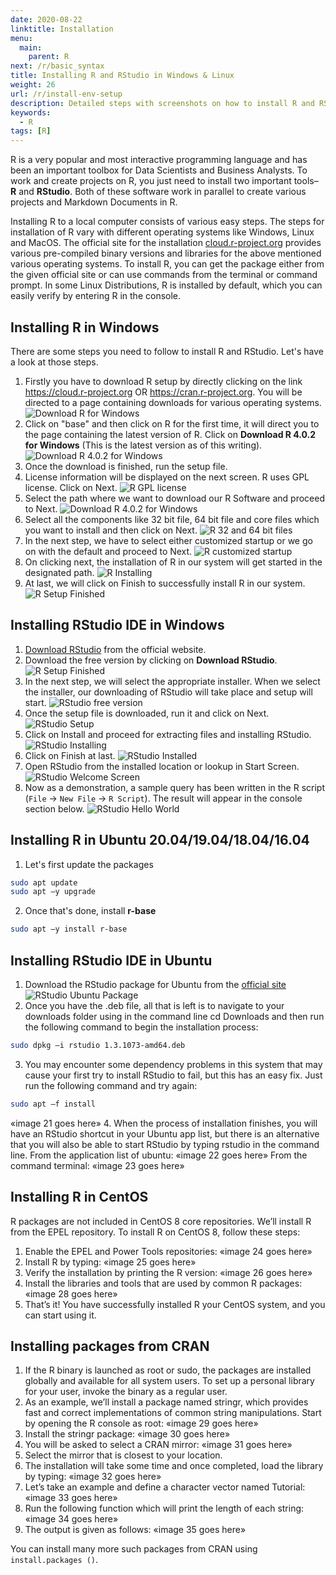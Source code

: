 ```yaml
---
date: 2020-08-22
linktitle: Installation
menu:
  main:
    parent: R
next: /r/basic_syntax
title: Installing R and RStudio in Windows & Linux
weight: 26
url: /r/install-env-setup
description: Detailed steps with screenshots on how to install R and RStudio IDE in Windows, Ubuntu and CentOS.
keywords:
  - R
tags: [R]  
---
```

R is a very popular and most interactive programming language and has been an important toolbox for Data Scientists and Business Analysts. To work and create projects on R, you just need to install two important tools– **R** and **RStudio**. Both of these software work in parallel to create various projects and Markdown Documents in R.

Installing R to a local computer consists of various easy steps. The steps for installation of R vary with different operating systems like Windows, Linux and MacOS. The official site for the installation [cloud.r-project.org](https://cloud.r-project.org) provides various pre-compiled binary versions and libraries for the above mentioned various operating systems. To install R, you can get the package either from the given official site or can use commands from the terminal or command prompt. In some Linux Distributions, R is installed by default, which you can easily verify by entering R in the console.

## Installing R in Windows

There are some steps you need to follow to install R and RStudio. Let's have a look at those steps.

1. Firstly you have to download R setup by directly clicking on the link https://cloud.r-project.org OR https://cran.r-project.org. You will be directed to a page containing downloads for various operating systems.  
![Download R for Windows](/images/R/download-R-windows.png "Download R for Windows")
2. Click on "base" and then click on R for the first time, it will direct you to the page containing the latest version of R. Click on **Download R 4.0.2 for Windows** (This is the latest version as of this writing).
![Download R 4.0.2 for Windows](/images/R/download-R-402-windows.png "Download R 4.0.2 for Windows")
3. Once the download is finished, run the setup file.
4. License information will be displayed on the next screen. R uses GPL license. Click on Next. 
![R GPL license](/images/R/R-license.png "R GPL license")
5. Select the path where we want to download our R Software and proceed to Next.                                   ![Download R 4.0.2 for Windows](/images/R/R-install-path.png "Download R 4.0.2 for Windows")
6. Select all the components like 32 bit file, 64 bit file and core files which you want to install and then click on Next.                                                                                                                    ![R 32 and 64 bit files](/images/R/R-32-64-bit.png "R 32 and 64 bit files")
7. In the next step, we have to select either customized startup or we go on with the default and proceed to Next.
![R customized startup](/images/R/R-customized-startup.png "R customized startup")
8. On clicking next, the installation of R in our system will get started in the designated path.
![R Installing](/images/R/R-installing-step.png "R Installing")
9. At last, we will click on Finish to successfully install R in our system.
![R Setup Finished](/images/R/R-setup-finished.png "R Setup Finished")

## Installing RStudio IDE in Windows
1. [Download RStudio](https://rstudio.com/products/rstudio/download/) from the official website.
2. Download the free version by clicking on **Download RStudio**.
![R Setup Finished](/images/R/R-studio-various-versions.png "R Setup Finished")
3. In the next step, we will select the appropriate installer. When we select the installer, our downloading of RStudio will take place and setup will start.
![RStudio free version](/images/R/R-studio-free-version.png "RStudio free version")
4. Once the setup file is downloaded, run it and click on Next.
![RStudio Setup](/images/R/R-studio-install.png "RStudio Setup")
5. Click on Install and proceed for extracting files and installing RStudio.
![RStudio Installing](/images/R/R-studio-installing.png "RStudio Installing")
6. Click on Finish at last.
![RStudio Installed](/images/R/R-studio-installed.png "RStudio Installed")
7. Open RStudio from the installed location or lookup in Start Screen.
![RStudio Welcome Screen](/images/R/R-studio-welcome-screen.png "RStudio Welcome Screen")
8. Now as a demonstration, a sample query has been written in the R script (`File` -> `New File` -> `R Script`). The result will appear in the console section below.
![RStudio Hello World](/images/R/R-studio-hello-world.png "RStudio Hello World")

## Installing R in Ubuntu 20.04/19.04/18.04/16.04
1. Let's first update the packages
```bash
sudo apt update
sudo apt –y upgrade
```
2. Once that's done, install **r-base**
```bash
sudo apt –y install r-base
```

## Installing RStudio IDE in Ubuntu
1. Download the RStudio package for Ubuntu from the [official site](https://rstudio.com/products/rstudio/download/)
![RStudio Ubuntu Package](/images/R/RStudio-ubuntu-deb.png "RStudio Ubuntu Package")
2. Once you have the .deb file, all that is left is to navigate to your downloads folder using  in the command line  cd Downloads and then run the following command to begin the installation process:
```bash
sudo dpkg –i rstudio 1.3.1073-amd64.deb
```
3. You may encounter some dependency problems in this system that may cause your first try to install RStudio to fail, but this has an easy fix. Just run the following command and try again:
```bash
sudo apt –f install
```
«image 21 goes here»
4. When the process of installation finishes, you will have an RStudio shortcut in your Ubuntu app list, but there is an alternative that you will also be able to start RStudio by typing rstudio in the command line.
From the application list of ubuntu:
«image 22 goes here»
From the command terminal:
«image 23 goes here»

## Installing R in CentOS
R packages are not included in CentOS 8 core repositories. We’ll install R from the EPEL repository. To install R on CentOS 8, follow these steps:
1. Enable the EPEL and Power Tools repositories:
«image 24 goes here»
2. Install R by typing:
«image 25 goes here»
3. Verify the installation by printing the R version:
«image 26 goes here»
4. Install the libraries and tools that are used by common R packages:
«image 28 goes here»
5. That’s it! You have successfully installed R your CentOS system, and you can start using it.

## Installing packages from CRAN
1. If the R binary is launched as root or sudo, the packages are installed globally and available for all system users. To set up a personal library for your user, invoke the binary as a regular user.
2. As an example, we’ll install a package named stringr, which provides fast and correct implementations of common string manipulations. Start by opening the R console as root:
«image 29 goes here»
3. Install the stringr package:
«image 30 goes here»
4. You will be asked to select a CRAN mirror:                                                                        «image 31 goes here»   
5. Select the mirror that is closest to your location.
6. The installation will take some time and once completed, load the library by typing:
«image 32 goes here»
7. Let’s take an example and define a character vector named Tutorial:
«image 33 goes here»
8. Run the following function which will print the length of each string:
«image 34 goes here»
9.	The output is given as follows:
«image 35 goes here»

You can install many more such packages from CRAN using `install.packages ()`.